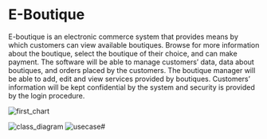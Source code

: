 # E-Boutique

E-boutique is an electronic commerce system that provides means by which customers can view available boutiques. Browse for more information about the boutique, select the boutique of their choice, and can make payment. The software will be able to manage customers’ data, data about boutiques, and orders placed by the customers. The boutique manager will be able to add, edit and view services provided by boutiques. Customers’ information will be kept confidential by the system and security is provided by the login procedure.

![first_chart](https://user-images.githubusercontent.com/109617585/206661664-68d6c7a2-5f08-4c2e-8724-aae694a56580.JPG)

![class_diagram](https://user-images.githubusercontent.com/109617585/206661976-aa921ec5-5373-43ba-a7a6-230d07366291.JPG)
![usecase#](https://user-images.githubusercontent.com/109617585/206662012-1b1c7bce-b630-475e-b393-737221ca0b6a.JPG)

